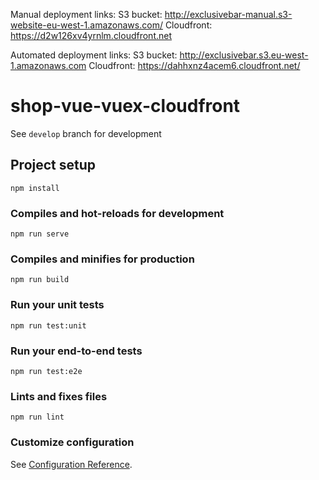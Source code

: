 Manual deployment links:
S3 bucket: http://exclusivebar-manual.s3-website-eu-west-1.amazonaws.com/
Cloudfront: https://d2w126xv4yrnlm.cloudfront.net

Automated deployment links:
S3 bucket: http://exclusivebar.s3.eu-west-1.amazonaws.com
Cloudfront: https://dahhxnz4acem6.cloudfront.net/

# shop-vue-vuex-cloudfront

See `develop` branch for development

## Project setup
```
npm install
```

### Compiles and hot-reloads for development
```
npm run serve
```

### Compiles and minifies for production
```
npm run build
```

### Run your unit tests
```
npm run test:unit
```

### Run your end-to-end tests
```
npm run test:e2e
```

### Lints and fixes files
```
npm run lint
```

### Customize configuration
See [Configuration Reference](https://cli.vuejs.org/config/).
